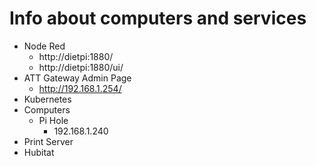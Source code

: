# Info about computers and services

- Node Red
  - http://dietpi:1880/
  - http://dietpi:1880/ui/
- ATT Gateway Admin Page
  - http://192.168.1.254/
- Kubernetes
- Computers
  - Pi Hole
    - 192.168.1.240
- Print Server
- Hubitat
